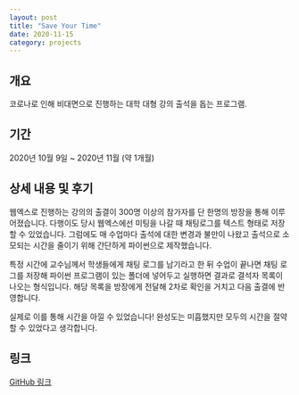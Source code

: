 ```yaml
---
layout: post
title: "Save Your Time"
date: 2020-11-15
category: projects
---
```


## 개요

코로나로 인해 비대면으로 진행하는 대학 대형 강의 출석을 돕는 프로그램. 

## 기간

2020년 10월 9일 ~ 2020년 11월 (약 1개월) 

## 상세 내용 및 후기

웹엑스로 진행하는 강의의 출결이 300명 이상의 참가자를 단 한명의 방장을 통해 이루어졌습니다. 다행이도 당시 웹엑스에선 미팅을 나갈 때 채팅로그를 텍스트 형태로 저장할 수 있었습니다. 그럼에도 매 수업마다 출석에 대한 변경과 불만이 나왔고 출석으로 소모되는 시간을 줄이기 위해 간단하게 파이썬으로 제작했습니다. 

특정 시간에 교수님께서 학생들에게 채팅 로그를 남기라고 한 뒤 수업이 끝나면 채팅 로그를 저장해 파이썬 프로그램이 있는 폴더에 넣어두고 실행하면 결과로 결석자 목록이 나오는 형식입니다. 해당 목록을 방장에게 전달해 2차로 확인을 거치고 다음 출결에 반영합니다. 

실제로 이를 통해 시간을 아낄 수 있었습니다! 완성도는 미흡했지만 모두의 시간을 절약할 수 있었다고 생각합니다.

## 링크
[GitHub 링크](https://github.com/PioneerRedwood/SaveyourTime)